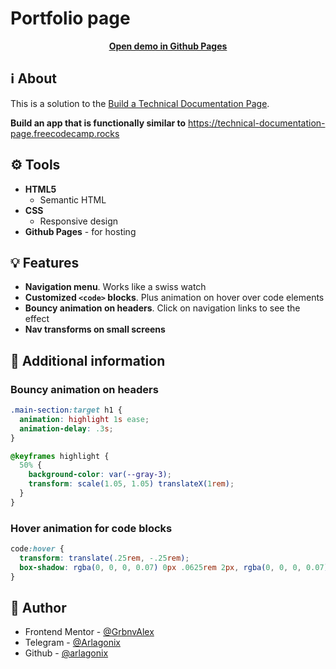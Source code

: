 # Portfolio page

<p align="center">
  <strong>
    <a href="https://arlagonix.github.io/projects/freecodecamp-js-documentation">Open demo in Github Pages</a>
  </strong>
</p>

## ℹ️ About
  
This is a solution to the [Build a Technical Documentation Page](https://www.freecodecamp.org/learn/2022/responsive-web-design/build-a-technical-documentation-page-project/build-a-technical-documentation-page).

**Build an app that is functionally similar to** https://technical-documentation-page.freecodecamp.rocks

## ⚙️ Tools

* **HTML5**
  * Semantic HTML
* **CSS**
  * Responsive design
* **Github Pages** - for hosting

## 💡 Features

* **Navigation menu**. Works like a swiss watch
* **Customized `<code>` blocks**. Plus animation on hover over code elements
* **Bouncy animation on headers**. Click on navigation links to see the effect
* **Nav transforms on small screens**

## 📍 Additional information

### Bouncy animation on headers

```css
.main-section:target h1 {
  animation: highlight 1s ease;
  animation-delay: .3s;
}

@keyframes highlight {
  50% { 
    background-color: var(--gray-3); 
    transform: scale(1.05, 1.05) translateX(1rem);
  }
}
```

### Hover animation for code blocks

```css
code:hover {
  transform: translate(.25rem, -.25rem);
  box-shadow: rgba(0, 0, 0, 0.07) 0px .0625rem 2px, rgba(0, 0, 0, 0.07) 0px 2px 4px, rgba(0, 0, 0, 0.07) 0px 4px 8px, rgba(0, 0, 0, 0.07) 0px 8px 16px, rgba(0, 0, 0, 0.07) 0px 16px 32px, rgba(0, 0, 0, 0.07) 0px 32px 64px;
}
```

## 👤 Author

* Frontend Mentor - [@GrbnvAlex](https://www.frontendmentor.io/profile/GrbnvAlex)
* Telegram - [@Arlagonix](https://t.me/Arlagonix)
* Github - [@arlagonix](https://github.com/arlagonix)
